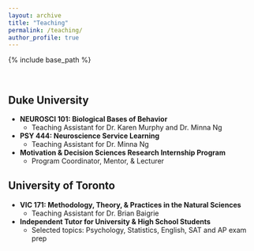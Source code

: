 ```yaml
---
layout: archive
title: "Teaching"
permalink: /teaching/
author_profile: true
---
```


{% include base_path %}

<br>  

Duke University
---------
* **NEUROSCI 101: Biological Bases of Behavior**
  * Teaching Assistant for Dr. Karen Murphy and Dr. Minna Ng
* **PSY 444: Neuroscience Service Learning**
  * Teaching Assistant for Dr. Minna Ng
* **Motivation & Decision Sciences Research Internship Program**
  * Program Coordinator, Mentor, & Lecturer <br>  
  
  
 
University of Toronto
---------
* **VIC 171: Methodology, Theory, & Practices in the Natural Sciences**
  * Teaching Assistant for Dr. Brian Baigrie
* **Independent Tutor for University & High School Students**
  * Selected topics: Psychology, Statistics, English, SAT and AP exam prep



